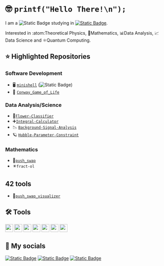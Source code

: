 # :nerd_face: `printf("Hello There!\n");`

I am a ![Static Badge](https://img.shields.io/badge/graduate-physicist-green?style=flat)
studying in [![Static Badge](https://img.shields.io/badge/Barcelona-black?style=flat&logo=42)](https://profile-v3.intra.42.fr/users/alpascua).

Interested in :atom:Theoretical Physics, 🧮Mathematics, 📊Data Analysis, 📈Data Science and ⚛️Quantum Computing.

## ⭐ Highlighted Repositories

### Software Development

* 🖥️ [`minishell`](https://github.com/alexpg7/minishell_alpascua_ineiras-.git) (![Static Badge](https://img.shields.io/badge/status-in_progress-orange?style=flat))
* 👾 [`Conway_Game_of_Life`](https://github.com/alexpg7/Conway_Game_of_Life.git)

### Data Analysis/Science

* 💮[``Flower-Classifier``](https://github.com/alexpg7/Flower-Classifier/tree/main)
* ➕[``Integral-Calculator``](https://github.com/alexpg7/Integral-calculator)
* 📉 [``Background-Signal-Analysis``](https://github.com/alexpg7/Background-Signal-Analysis)
* 🪐 [``Hubble-Parameter-Constraint``](https://github.com/alexpg7/Hubble-Parameter-Constrain)

### Mathematics
* 🧮[``push_swap``](https://github.com/alexpg7/push_swap)
* ✴️``fract-ol``

## 42 tools
* 🧮[`push_swap_visualizer`](https://github.com/alexpg7/push_swap_visualizer)

## 🛠️ Tools

<img src="https://cdn.jsdelivr.net/gh/devicons/devicon@latest/icons/c/c-original.svg" width="25" height="25"/> <img src="https://cdn.jsdelivr.net/gh/devicons/devicon@latest/icons/ubuntu/ubuntu-original.svg" width="25" height="25"/> <img src="https://cdn.jsdelivr.net/gh/devicons/devicon@latest/icons/bash/bash-plain.svg" width="25" height="25"/> <img src="https://cdn.jsdelivr.net/gh/devicons/devicon@latest/icons/python/python-original.svg" width="25" height="25"/> <img src="https://cdn.jsdelivr.net/gh/devicons/devicon@latest/icons/latex/latex-original.svg" width="25" height="25"/> <img src="https://cdn.jsdelivr.net/gh/devicons/devicon@latest/icons/git/git-original.svg" width="25" height="25"/> <img src="https://cdn.jsdelivr.net/gh/devicons/devicon@latest/icons/vscode/vscode-original.svg" width="25" height="25"/>

## 🛜 My socials

[![Static Badge](https://img.shields.io/badge/barcelona-black?style=for-the-badge&logo=42)](https://profile-v3.intra.42.fr/users/alpascua) [![Static Badge](https://img.shields.io/badge/linkedin-blue?style=for-the-badge)](https://www.linkedin.com/in/alex-pascual-galera/) [![Static Badge](https://img.shields.io/badge/gmail-white?style=for-the-badge&logo=Gmail)](https://mail.google.com/mail/?view=cm&fs=1&to=alex.pascualg7@gmail.com) 

